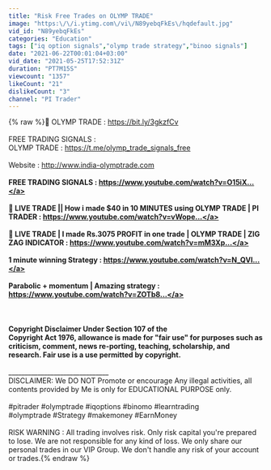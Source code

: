 ```yaml
---
title: "Risk Free Trades on OLYMP TRADE"
image: "https:\/\/i.ytimg.com\/vi\/N89yebqFkEs\/hqdefault.jpg"
vid_id: "N89yebqFkEs"
categories: "Education"
tags: ["iq option signals","olymp trade strategy","binoo signals"]
date: "2021-06-22T00:01:04+03:00"
vid_date: "2021-05-25T17:52:31Z"
duration: "PT7M15S"
viewcount: "1357"
likeCount: "21"
dislikeCount: "3"
channel: "PI Trader"
---
```

{% raw %}🔰 OLYMP TRADE : <a rel="nofollow" target="blank" href="https://bit.ly/3gkzfCv">https://bit.ly/3gkzfCv</a><br /><br />FREE TRADING SIGNALS : <br />OLYMP TRADE : <a rel="nofollow" target="blank" href="https://t.me/olymp_trade_signals_free">https://t.me/olymp_trade_signals_free</a><br /><br />Website : <a rel="nofollow" target="blank" href="http://www.india-olymptrade.com">http://www.india-olymptrade.com</a><br />__________________________________________________________<br />FREE TRADING SIGNALS : <a rel="nofollow" target="blank" href="https://www.youtube.com/watch?v=O15iX...">https://www.youtube.com/watch?v=O15iX...</a><br /><br />🔴 LIVE TRADE || How i made $40 in 10 MINUTES using OLYMP TRADE | PI TRADER : <a rel="nofollow" target="blank" href="https://www.youtube.com/watch?v=vWope...">https://www.youtube.com/watch?v=vWope...</a><br /><br />🔴 LIVE TRADE | I made Rs.3075 PROFIT in one trade | OLYMP TRADE | ZIG ZAG INDICATOR : <a rel="nofollow" target="blank" href="https://www.youtube.com/watch?v=mM3Xp...">https://www.youtube.com/watch?v=mM3Xp...</a><br /><br />1 minute winning Strategy : <a rel="nofollow" target="blank" href="https://www.youtube.com/watch?v=N_QVl...">https://www.youtube.com/watch?v=N_QVl...</a><br /><br />Parabolic + momentum | Amazing strategy : <a rel="nofollow" target="blank" href="https://www.youtube.com/watch?v=ZOTb8...">https://www.youtube.com/watch?v=ZOTb8...</a><br /><br />____________________________________________________<br /><br />Copyright Disclaimer Under Section 107 of the<br />Copyright Act 1976, allowance is made for &quot;fair use&quot; for purposes such as criticism, comment, news re-porting, teaching, scholarship, and research. Fair use is a use permitted by copyright.<br /><br />_____________________________________<br />DISCLAIMER: We DO NOT Promote or encourage Any illegal activities, all contents provided by Me is only for EDUCATIONAL PURPOSE only.<br /><br />#pitrader #olymptrade #iqoptions #binomo #learntrading<br />#olymptrade #Strategy #makemoney #EarnMoney<br /><br />RISK WARNING : All trading involves risk. Only risk capital you're prepared to lose. We are not responsible for any kind of loss. We only share our personal trades in our VIP Group. We don't handle any risk of your account or trades.{% endraw %}
